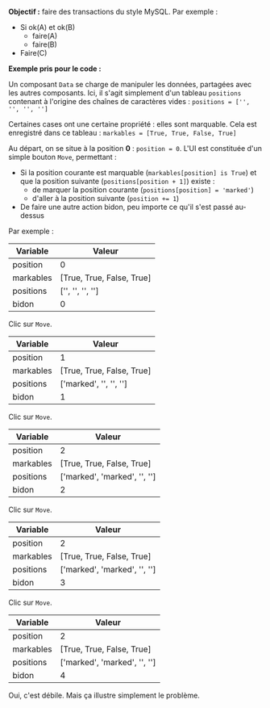 **Objectif :** faire des transactions du style MySQL. Par exemple :

* Si ok(A) et ok(B)
    * faire(A)
    * faire(B)
* Faire(C)

**Exemple pris pour le code :** 

Un composant `Data` se charge de manipuler les 
données, partagées avec les autres composants. Ici, il s'agit simplement d'un 
tableau `positions` contenant à l'origine des chaînes de caractères vides : 
`positions = ['', '', '', '']`

Certaines cases ont une certaine propriété : elles sont marquable. Cela est 
enregistré dans ce tableau : `markables = [True, True, False, True]`

Au départ, on se situe à la position **0** : `position = 0`. L'UI est constituée d'un simple 
bouton `Move`, permettant :

* Si la position courante est marquable (`markables[position] is True`) et que 
la position suivante (`positions[position + 1]`) existe :
    * de marquer la position courante (`positions[position] = 'marked'`)
    * d'aller à la position suivante (`position += 1`)
* De faire une autre action bidon, peu importe ce qu'il s'est passé au-dessus

Par exemple :

Variable | Valeur
---------|-------
position | 0
markables | [True, True, False, True]
positions | ['', '', '', '']
bidon | 0

Clic sur `Move`.

Variable | Valeur
---------|-------
position | 1
markables | [True, True, False, True]
positions | ['marked', '', '', '']
bidon | 1

Clic sur `Move`.

Variable | Valeur
---------|-------
position | 2
markables | [True, True, False, True]
positions | ['marked', 'marked', '', '']
bidon | 2

Clic sur `Move`.

Variable | Valeur
---------|-------
position | 2
markables | [True, True, False, True]
positions | ['marked', 'marked', '', '']
bidon | 3

Clic sur `Move`.

Variable | Valeur
---------|-------
position | 2
markables | [True, True, False, True]
positions | ['marked', 'marked', '', '']
bidon | 4

Oui, c'est débile. Mais ça illustre simplement le problème.
